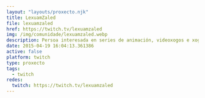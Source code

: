 ```yaml
---
layout: "layouts/proxecto.njk"
title: LexuamZaled
file: lexuamzaled
href: https://twitch.tv/lexuamzaled
img: /img/comunidade/lexuamzaled.webp
description: Persoa interesada en series de animación, videoxogos e xogos de rol e de mesa proba sorte en Twitch facendo directos en galego. Sae mal?
date: 2015-04-19 16:04:13.361386
active: false
platform: twitch
type: proxecto
tags:
  - twitch
redes:
  twitch: https://twitch.tv/lexuamzaled
---
```


